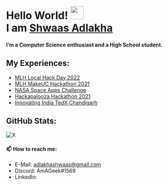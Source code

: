 # Hello World! <img src="https://github.com/TheDudeThatCode/TheDudeThatCode/blob/master/Assets/Hi.gif" width=35px> <br> I am [Shwaas Adlakha](https://resume.io/r/yP8z0TZFw) 

#### I’m a Computer Science enthusiast and a High School student.

## My Experiences:
- [MLH Local Hack Day 2022](https://localhackday.mlh.io)
- [MLH MakeUC Hackathon 2021](https://makeuc.io)
- [NASA Space Apps Challenge](https://www.spaceappschallenge.org) 
- [Hackapalooza Hackathon 2021](https://hackapalooza.dev)
- [Innovating India TedX Chandigarh](https://www.ted.com/tedx/events/33303)

## GitHub Stats:
![X](https://github-readme-stats.vercel.app/api?username=shwaasa&show_icons=true&hide_border=true)

#### 📫 How to reach me: 
- E-Mail: <a href="adlakhashwaas@gmail.com">adlakhashwaas@gmail.com</a>
- Discord: AmAGeek#1569
- LinkedIn:
